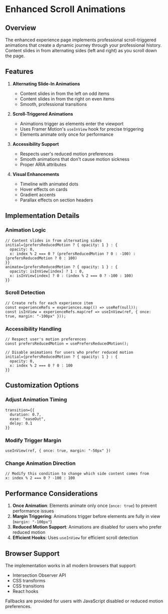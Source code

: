# Enhanced Scroll Animations

## Overview

The enhanced experience page implements professional scroll-triggered animations that create a dynamic journey through your professional history. Content slides in from alternating sides (left and right) as you scroll down the page.

## Features

1. **Alternating Slide-In Animations**
   - Content slides in from the left on odd items
   - Content slides in from the right on even items
   - Smooth, professional transitions

2. **Scroll-Triggered Animations**
   - Animations trigger as elements enter the viewport
   - Uses Framer Motion's `useInView` hook for precise triggering
   - Elements animate only once for performance

3. **Accessibility Support**
   - Respects user's reduced motion preferences
   - Smooth animations that don't cause motion sickness
   - Proper ARIA attributes

4. **Visual Enhancements**
   - Timeline with animated dots
   - Hover effects on cards
   - Gradient accents
   - Parallax effects on section headers

## Implementation Details

### Animation Logic
```tsx
// Content slides in from alternating sides
initial={prefersReducedMotion ? { opacity: 1 } : { 
  opacity: 0, 
  x: index % 2 === 0 ? (prefersReducedMotion ? 0 : -100) : (prefersReducedMotion ? 0 : 100) 
}}
animate={prefersReducedMotion ? { opacity: 1 } : { 
  opacity: isInView[index] ? 1 : 0, 
  x: isInView[index] ? 0 : (index % 2 === 0 ? -100 : 100) 
}}
```

### Scroll Detection
```tsx
// Create refs for each experience item
const experienceRefs = experiences.map(() => useRef(null));
const isInView = experienceRefs.map(ref => useInView(ref, { once: true, margin: "-100px" }));
```

### Accessibility Handling
```tsx
// Respect user's motion preferences
const prefersReducedMotion = usePrefersReducedMotion();

// Disable animations for users who prefer reduced motion
initial={prefersReducedMotion ? { opacity: 1 } : { 
  opacity: 0, 
  x: index % 2 === 0 ? 0 : 100 
}}
```

## Customization Options

### Adjust Animation Timing
```tsx
transition={{ 
  duration: 0.7, 
  ease: "easeOut",
  delay: 0.1 
}}
```

### Modify Trigger Margin
```tsx
useInView(ref, { once: true, margin: "-50px" })
```

### Change Animation Direction
```tsx
// Modify this condition to change which side content comes from
x: index % 2 === 0 ? -100 : 100
```

## Performance Considerations

1. **Once Animation**: Elements animate only once (`once: true`) to prevent performance issues
2. **Margin Triggering**: Animations trigger before elements are fully in view (`margin: "-100px"`)
3. **Reduced Motion Support**: Animations are disabled for users who prefer reduced motion
4. **Efficient Hooks**: Uses `useInView` for efficient scroll detection

## Browser Support

The implementation works in all modern browsers that support:
- Intersection Observer API
- CSS transforms
- CSS transitions
- React hooks

Fallbacks are provided for users with JavaScript disabled or reduced motion preferences.